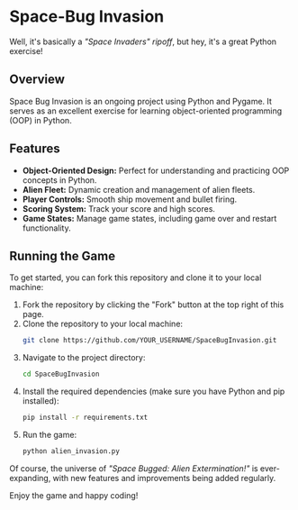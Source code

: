 ﻿# Space-Bug Invasion

 Well, it's basically a *"Space Invaders" ripoff*, but hey, it's a great Python exercise!

## Overview

Space Bug Invasion is an ongoing project using Python and Pygame. It serves as an excellent exercise for learning object-oriented programming (OOP) in Python.

## Features

- **Object-Oriented Design:** Perfect for understanding and practicing OOP concepts in Python.
- **Alien Fleet:** Dynamic creation and management of alien fleets.
- **Player Controls:** Smooth ship movement and bullet firing.
- **Scoring System:** Track your score and high scores.
- **Game States:** Manage game states, including game over and restart functionality.

##  Running the Game

To get started, you can fork this repository and clone it to your local machine:

1. Fork the repository by clicking the "Fork" button at the top right of this page.
2. Clone the repository to your local machine:
   ```bash
   git clone https://github.com/YOUR_USERNAME/SpaceBugInvasion.git
 3. Navigate to the project directory:
    ```bash
    cd SpaceBugInvasion
 4. Install the required dependencies (make sure you have Python and pip installed):
    ```bash
    pip install -r requirements.txt
 5. Run the game:
     ```bash
    python alien_invasion.py    

Of course, the universe of *"Space Bugged: Alien Extermination!"* is ever-expanding, with new features and improvements being added regularly. 

Enjoy the game and happy coding!
